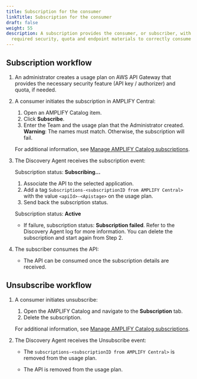 ```yaml
---
title: Subscription for the consumer
linkTitle: Subscription for the consumer
draft: false
weight: 55
description: A subscription provides the consumer, or subscriber, with the
  required security, quota and endpoint materials to correctly consume the API.
---
```

## Subscription workflow

1. An administrator creates a usage plan on AWS API Gateway that provides the necessary security feature (API key / authorizer) and quota, if needed.
2. A consumer initiates the subscription in AMPLIFY Central:

    1. Open an AMPLIFY Catalog item.
    2. Click **Subscribe**.
    3. Enter the Team and the usage plan that the Administrator created. **Warning**: The names must match. Otherwise, the subscription will fail.

    For additional information, see [Manage AMPLIFY Catalog subscriptions](https://docs.axway.com/bundle/axway-open-docs/page/docs/central/catalog/catalog/index.html).
3. The Discovery Agent receives the subscription event:

    Subscription status: **Subscribing...**

    1. Associate the API to the selected application.
    2. Add a tag `Subscriptions-<subscriptionID from AMPLIFY Central>` with the value `<apiId>-<Apistage>` on the usage plan.
    3. Send back the subscription status.

    Subscription status: **Active**

    * If failure, subscription status: **Subscription failed**. Refer to the Discovery Agent log for more information. You can delete the subscription and start again from Step 2.
4. The subscriber consumes the API:

    * The API can be consumed once the subscription details are received.

## Unsubscribe workflow

1. A consumer initiates unsubscribe:

    1. Open the AMPLIFY Catalog and navigate to the **Subscription** tab.
    2. Delete the subscription.

    For additional information, see [Manage AMPLIFY Catalog subscriptions](https://docs.axway.com/bundle/axway-open-docs/page/docs/central/catalog/catalog/index.html).
2. The Discovery Agent receives the Unsubscribe event:

    * The `subscriptions-<subscriptionID from AMPLIFY Central>` is removed from the usage plan.

    * The API is removed from the usage plan.
